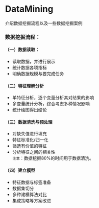 # DataMining
介绍数据挖掘流程以及一些数据挖掘案例

### 数据挖掘流程：
#### （一）数据读取：
- 读取数据，并进行展示
- 统计数据各项指标
- 明确数据规模与要完成任务
#### （二）特征理解分析
- 单特征分析，逐个变量分析其对结果的影响
- 多变量统计分析，综合考虑多种情况影响
- 统计绘图得出结论
#### （三）数据清洗与预处理
- 对缺失值进行填充
- 特征标准化/归一化
- 筛选有价值的特征
- 分析特征之间的相关性<br/>
`注意`：数据挖掘80%的时间用于数据清洗。
#### （四）建立模型
- 特征数据与标签准备
- 数据集切分
- 多种建模算法对比
- 集成策略等方案改进
